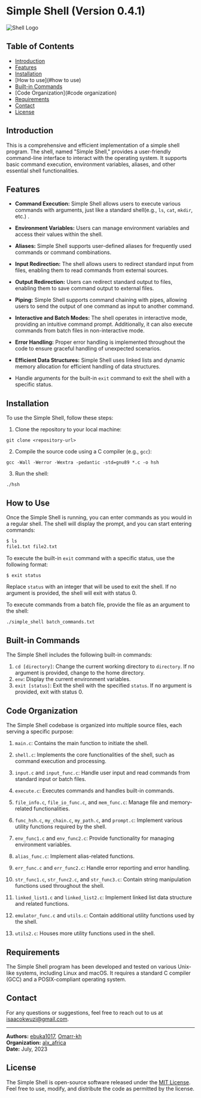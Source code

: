# Simple Shell (Version 0.4.1)

![Shell Logo](https://s3.amazonaws.com/intranet-projects-files/holbertonschool-low_level_programming/235/shell.jpeg)

## Table of Contents

- [Introduction](#introduction)
- [Features](#features)
- [Installation](#installation)
- [How to use](#how to use)
- [Built-in Commands](#built-in-commands)
- [Code Organization](#code organization)
- [Requirements](#requirements)
- [Contact](#contact)
- [License](#license)



## Introduction

This is a comprehensive and efficient implementation of a simple shell program. The shell, named "Simple Shell," provides a user-friendly command-line interface to interact with the operating system. It supports basic command execution, environment variables, aliases, and other essential shell functionalities.

## Features

- **Command Execution:** Simple Shell allows users to execute various commands with arguments, just like a standard shell(e.g., `ls`, `cat`, `mkdir`, etc.) .

- **Environment Variables:** Users can manage environment variables and access their values within the shell.

- **Aliases:** Simple Shell supports user-defined aliases for frequently used commands or command combinations.

- **Input Redirection:** The shell allows users to redirect standard input from files, enabling them to read commands from external sources.

- **Output Redirection:** Users can redirect standard output to files, enabling them to save command output to external files.

- **Piping:** Simple Shell supports command chaining with pipes, allowing users to send the output of one command as input to another command.

- **Interactive and Batch Modes:** The shell operates in interactive mode, providing an intuitive command prompt. Additionally, it can also execute commands from batch files in non-interactive mode.

- **Error Handling:** Proper error handling is implemented throughout the code to ensure graceful handling of unexpected scenarios.

- **Efficient Data Structures:** Simple Shell uses linked lists and dynamic memory allocation for efficient handling of data structures.

- Handle arguments for the built-in `exit` command to exit the shell with a specific status.

## Installation

To use the Simple Shell, follow these steps:

1. Clone the repository to your local machine:
   
```
git clone <repository-url>
```

2. Compile the source code using a C compiler (e.g., `gcc`):
   
```
gcc -Wall -Werror -Wextra -pedantic -std=gnu89 *.c -o hsh
```

3. Run the shell:
   
```    
./hsh
```


## How to Use

Once the Simple Shell is running, you can enter commands as you would in a regular shell. The shell will display the prompt, and you can start entering commands:

```bash
$ ls
file1.txt file2.txt
```

To execute the built-in `exit` command with a specific status, use the following format:

```
$ exit status
```

Replace `status` with an integer that will be used to exit the shell. If no argument is provided, the shell will exit with status 0.

To execute commands from a batch file, provide the file as an argument to the shell:

```bash
./simple_shell batch_commands.txt
```

## Built-in Commands

The Simple Shell includes the following built-in commands:

1. `cd [directory]`: Change the current working directory to `directory`. If no argument is provided, change to the home directory.
2. `env`: Display the current environment variables.
3. `exit [status]`: Exit the shell with the specified `status`. If no argument is provided, exit with status 0.

## Code Organization

The Simple Shell codebase is organized into multiple source files, each serving a specific purpose:

1. `main.c`: Contains the main function to initiate the shell.

2. `shell.c`: Implements the core functionalities of the shell, such as command execution and processing.

3. `input.c` and `input_func.c`: Handle user input and read commands from standard input or batch files.

4. `execute.c`: Executes commands and handles built-in commands.

5. `file_info.c`, `file_io_func.c`, and `mem_func.c`: Manage file and memory-related functionalities.

6. `func_hsh.c`, `my_chain.c`, `my_path.c`, and `prompt.c`: Implement various utility functions required by the shell.

7. `env_func1.c` and `env_func2.c`: Provide functionality for managing environment variables.

8. `alias_func.c`: Implement alias-related functions.

9. `err_func.c` and `err_func2.c`: Handle error reporting and error handling.

10. `str_func1.c`, `str_func2.c`, and `str_func3.c`: Contain string manipulation functions used throughout the shell.

11. `linked_list1.c` and `linked_list2.c`: Implement linked list data structure and related functions.

12. `emulator_func.c` and `utils.c`: Contain additional utility functions used by the shell.

13. `utils2.c`: Houses more utility functions used in the shell.

## Requirements

The Simple Shell program has been developed and tested on various Unix-like systems, including Linux and macOS. It requires a standard C compiler (GCC) and a POSIX-compliant operating system.


## Contact

For any questions or suggestions, feel free to reach out to us at [isaacokwuzi@gmail.com](mailto:isaacokwuzi@gmail.com).

---

**Authors:** [ebuka1017](https://github.com/ebuka1017), [Omarr-kh](https://github.com/Omarr-kh)<br>
**Organization:** [alx_africa](https://www.alxafrica.com/)<br>
**Date:** July, 2023

## License

The Simple Shell is open-source software released under the [MIT License](https://opensource.org/licenses/MIT). Feel free to use, modify, and distribute the code as permitted by the license.

